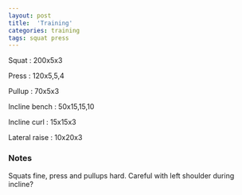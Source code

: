 ```yaml
---
layout: post
title:  'Training'
categories: training
tags: squat press
---
```


Squat : 200x5x3

Press  : 120x5,5,4

Pullup  : 70x5x3

Incline bench  :  50x15,15,10

Incline curl  :  15x15x3

Lateral raise : 10x20x3

### Notes

Squats fine, press and pullups hard. Careful with left shoulder during incline?
